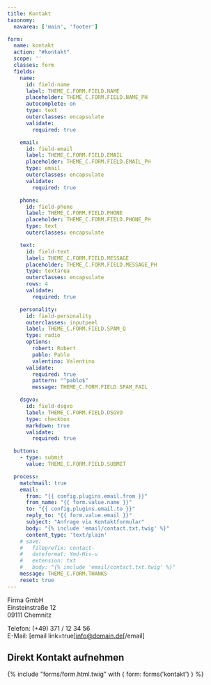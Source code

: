 ```yaml
---
title: Kontakt
taxonomy:
  navarea: ['main', 'footer']

form:
  name: kontakt
  action: "#kontakt"
  scope: ''
  classes: form
  fields:
    name:
      id: field-name
      label: THEME_C.FORM.FIELD.NAME
      placeholder: THEME_C.FORM.FIELD.NAME_PH
      autocomplete: on
      type: text
      outerclasses: encapsulate
      validate:
        required: true

    email:
      id: field-email
      label: THEME_C.FORM.FIELD.EMAIL
      placeholder: THEME_C.FORM.FIELD.EMAIL_PH
      type: email
      outerclasses: encapsulate
      validate:
        required: true

    phone:
      id: field-phone
      label: THEME_C.FORM.FIELD.PHONE
      placeholder: THEME_C.FORM.FIELD.PHONE_PH
      type: text
      outerclasses: encapsulate

    text:
      id: field-text
      label: THEME_C.FORM.FIELD.MESSAGE
      placeholder: THEME_C.FORM.FIELD.MESSAGE_PH
      type: textarea
      outerclasses: encapsulate
      rows: 4
      validate:
        required: true

    personality:
      id: field-personality
      outerclasses: inputpeel
      label: THEME_C.FORM.FIELD.SPAM_Q
      type: radio
      options:
        robert: Robert
        pablo: Pablo
        valentino: Valentino
      validate:
        required: true
        pattern: "^pablo$"
        message: THEME_C.FORM.FIELD.SPAM_FAIL

    dsgvo:
      id: field-dsgvo
      label: THEME_C.FORM.FIELD.DSGVO
      type: checkbox
      markdown: true
      validate:
        required: true

  buttons:
    - type: submit
      value: THEME_C.FORM.FIELD.SUBMIT

  process:
    matchmail: true
    email:
      from: "{{ config.plugins.email.from }}"
      from_name: "{{ form.value.name }}"
      to: "{{ config.plugins.email.to }}"
      reply_to: "{{ form.value.email }}"
      subject: "Anfrage via Kontaktformular"
      body: "{% include 'email/contact.txt.twig' %}"
      content_type: 'text/plain'
    # save:
    #   fileprefix: contact-
    #   dateformat: Ymd-His-u
    #   extension: txt
    #   body: "{% include 'email/contact.txt.twig' %}"
    message: THEME_C.FORM.THANKS
    reset: true
---
```


Firma GmbH<br>
Einsteinstraße 12<br>
09111 Chemnitz

Telefon: (+49) 371 / 12 34 56<br>
E-Mail: [email link=true]info@domain.de[/email]

## Direkt Kontakt aufnehmen
{% include "forms/form.html.twig" with { form: forms('kontakt') } %}
